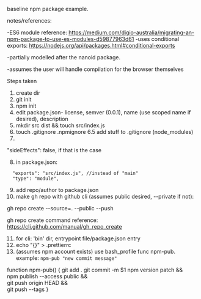 baseline npm package example.



notes/references:

-ES6 module reference: https://medium.com/digio-australia/migrating-an-npm-package-to-use-es-modules-d59877963d61
-uses conditional exports: https://nodejs.org/api/packages.html#conditional-exports

-partially modelled after the nanoid package.

-assumes the user will handle compilation for the browser themselves

Steps taken
1. create dir
2. git init
3. npm init
4. edit package.json- license, semver (0.0.1), name (use scoped name if desired), description
5. mkdir src dist && touch src/index.js
6. touch .gitignore .npmignore
6.5 add stuff to .gitignore (node_modules)
7.  

  "sideEffects": false, if that is the case

8. in package.json:
```
  "exports": "src/index.js", //instead of "main"
  "type": "module",
```
9. add repo/author to package.json 
10. make gh repo with github cli (assumes public desired, --private if not):

gh repo create --source=. --public --push 

gh repo create command reference: https://cli.github.com/manual/gh_repo_create

11. for cli: 'bin' dir, entrypoint file/package.json entry
12.  echo "{}" > .prettierrc
13. (assumes npm account exists) use bash_profile func npm-pub. 
example: `npm-pub "new commit message"`

function npm-pub() {
    git add .
    git commit -m $1
    npm version patch && \
    npm publish --access public && \
    git push origin HEAD && \
    git push --tags
}